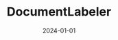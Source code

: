 ---
title: "DocumentLabeler"
excerpt: "Semi-automatic annotation tool for engineering system design documents"
poster: "/images/documentlabeler_manual_multi_label.gif"
advisor: ""
video: ""
video_show: false
slides: ""
slide_show: false
publication: "2024-ACM-CatalogBank"
github: "https://github.com/bankh/DocumentLabeler"
selected: true
collection: portfolio
date: 2024-01-01
keyword: "Artificial Intelligence and Generative Design"
---